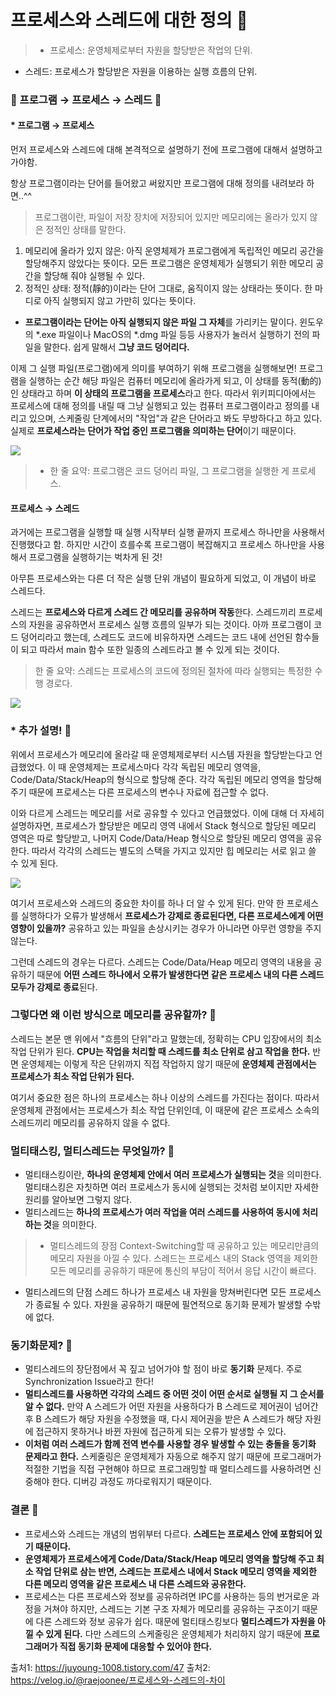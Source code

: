 # 프로세스와 스레드에 대한 정의 🍁

> * 프로세스: 운영체제로부터 자원을 할당받은 작업의 단위.
* 스레드: 프로세스가 할당받은 자원을 이용하는 실행 흐름의 단위.

### 🍁 프로그램 → 프로세스 → 스레드 🍁
#### * 프로그램 → 프로세스

먼저 프로세스와 스레드에 대해 본격적으로 설명하기 전에 프로그램에 대해서 설명하고 가야함.

항상 프로그램이라는 단어를 들어왔고 써왔지만 프로그램에 대해 정의를 내려보라 하면..^^

> 프로그램이란, 파일이 저장 장치에 저장되어 있지만 메모리에는 올라가 있지 않은 정적인 상태를 말한다.

1. 메모리에 올라가 있지 않은: 아직 운영체제가 프로그램에게 독립적인 메모리 공간을 할당해주지 않았다는 뜻이다. 모든 프로그램은 운영체제가 실행되기 위한 메모리 공간을 할당해 줘야 실행될 수 있다.
2. 정적인 상태: 정적(靜的)이라는 단어 그대로, 움직이지 않는 상태라는 뜻이다. 한 마디로 아직 실행되지 않고 가만히 있다는 뜻이다.

* **프로그램이라는 단어는 아직 실행되지 않은 파일 그 자체**를 가리키는 말이다. 윈도우의 *.exe 파일이나 MacOS의 *.dmg 파일 등등 사용자가 눌러서 실행하기 전의 파일을 말한다. 쉽게 말해서 **그냥 코드 덩어리다.**

이제 그 실행 파일(프로그램)에게 의미를 부여하기 위해 프로그램을 실행해보면! 프로그램을 실행하는 순간 해당 파일은 컴퓨터 메모리에 올라가게 되고, 이 상태를 동적(動的)인 상태라고 하며 **이 상태의 프로그램을 프로세스**라고 한다. 따라서 위키피디아에서는 프로세스에 대해 정의를 내릴 때 그냥 실행되고 있는 컴퓨터 프로그램이라고 정의를 내리고 있으며, 스케줄링 단계에서의 "작업"과 같은 단어라고 봐도 무방하다고 하고 있다. 실제로 **프로세스라는 단어가 작업 중인 프로그램을 의미하는 단어**이기 때문이다.

![](https://images.velog.io/images/majaeh43/post/1a8f77d7-48cc-48be-8277-ad0c501ccf0d/%EC%8A%A4%ED%81%AC%EB%A6%B0%EC%83%B7%202021-10-01%20%EC%98%A4%ED%9B%84%205.42.00.png)

> * 한 줄 요약: 프로그램은 코드 덩어리 파일, 그 프로그램을 실행한 게 프로세스.

#### 프로세스 → 스레드

과거에는 프로그램을 실행할 때 실행 시작부터 실행 끝까지 프로세스 하나만을 사용해서 진행했다고 함. 하지만 시간이 흐를수록 프로그램이 복잡해지고 프로세스 하나만을 사용해서 프로그램을 실행하기는 벅차게 된 것!

아무튼 프로세스와는 다른 더 작은 실행 단위 개념이 필요하게 되었고, 이 개념이 바로 스레드다.

스레드는 **프로세스와 다르게 스레드 간 메모리를 공유하며 작동**한다. 스레드끼리 프로세스의 자원을 공유하면서 프로세스 실행 흐름의 일부가 되는 것이다. 아까 프로그램이 코드 덩어리라고 했는데, 스레드도 코드에 비유하자면 스레드는 코드 내에 선언된 함수들이 되고 따라서 main 함수 또한 일종의 스레드라고 볼 수 있게 되는 것이다.

> 한 줄 요약: 스레드는 프로세스의 코드에 정의된 절차에 따라 실행되는 특정한 수행 경로다.

![](https://images.velog.io/images/majaeh43/post/ac4df5a1-7fd4-4e0d-976e-d8ea2ea9c742/%EC%8A%A4%ED%81%AC%EB%A6%B0%EC%83%B7%202021-10-01%20%EC%98%A4%ED%9B%84%205.40.45.png)

### * 추가 설명! 🍁

위에서 프로세스가 메모리에 올라갈 때 운영체제로부터 시스템 자원을 할당받는다고 언급했었다. 이 때 운영체제는 프로세스마다 각각 독립된 메모리 영역을, Code/Data/Stack/Heap의 형식으로 할당해 준다. 각각 독립된 메모리 영역을 할당해 주기 때문에 프로세스는 다른 프로세스의 변수나 자료에 접근할 수 없다.

이와 다르게 스레드는 메모리를 서로 공유할 수 있다고 언급했었다. 이에 대해 더 자세히 설명하자면, 프로세스가 할당받은 메모리 영역 내에서 Stack 형식으로 할당된 메모리 영역은 따로 할당받고, 나머지 Code/Data/Heap 형식으로 할당된 메모리 영역을 공유한다. 따라서 각각의 스레드는 별도의 스택을 가지고 있지만 힙 메모리는 서로 읽고 쓸 수 있게 된다.

![](https://images.velog.io/images/majaeh43/post/193d1f73-3092-47a8-8304-2bae5942ff4a/%EC%8A%A4%ED%81%AC%EB%A6%B0%EC%83%B7%202021-10-01%20%EC%98%A4%ED%9B%84%205.44.25.png)

여기서 프로세스와 스레드의 중요한 차이를 하나 더 알 수 있게 된다. 만약 한 프로세스를 실행하다가 오류가 발생해서 **프로세스가 강제로 종료된다면, 다른 프로세스에게 어떤 영향이 있을까?** 공유하고 있는 파일을 손상시키는 경우가 아니라면 아무런 영향을 주지 않는다.

그런데 스레드의 경우는 다르다. 스레드는 Code/Data/Heap 메모리 영역의 내용을 공유하기 때문에 **어떤 스레드 하나에서 오류가 발생한다면 같은 프로세스 내의 다른 스레드 모두가 강제로 종료**된다.

### 그렇다면 왜 이런 방식으로 메모리를 공유할까? 🍁

스레드는 본문 맨 위에서 "흐름의 단위"라고 말했는데, 정확히는 CPU 입장에서의 최소 작업 단위가 된다. **CPU는 작업을 처리할 때 스레드를 최소 단위로 삼고 작업을 한다.** 반면 운영체제는 이렇게 작은 단위까지 직접 작업하지 않기 때문에 **운영체제 관점에서는 프로세스가 최소 작업 단위가 된다.**

여기서 중요한 점은 하나의 프로세스는 하나 이상의 스레드를 가진다는 점이다. 따라서 운영체제 관점에서는 프로세스가 최소 작업 단위인데, 이 때문에 같은 프로세스 소속의 스레드끼리 메모리를 공유하지 않을 수 없다.

### 멀티태스킹, 멀티스레드는 무엇일까? 🍁

* 멀티태스킹이란, **하나의 운영체제 안에서 여러 프로세스가 실행되는 것**을 의미한다. 멀티태스킹은 자칫하면 여러 프로세스가 동시에 실행되는 것처럼 보이지만 자세한 원리를 알아보면 그렇지 않다.
* 멀티스레드는 **하나의 프로세스가 여러 작업을 여러 스레드를 사용하여 동시에 처리하는 것**을 의미한다.

> * 멀티스레드의 장점
Context-Switching할 때 공유하고 있는 메모리만큼의 메모리 자원을 아낄 수 있다.
스레드는 프로세스 내의 Stack 영역을 제외한 모든 메모리를 공유하기 때문에 통신의 부담이 적어서 응답 시간이 빠르다.
* 멀티스레드의 단점
스레드 하나가 프로세스 내 자원을 망쳐버린다면 모든 프로세스가 종료될 수 있다.
자원을 공유하기 때문에 필연적으로 동기화 문제가 발생할 수밖에 없다.

### 동기화문제? 🍁
* 멀티스레드의 장단점에서 꼭 짚고 넘어가야 할 점이 바로 **동기화** 문제다. 주로 Synchronization Issue라고 한다!
* **멀티스레드를 사용하면 각각의 스레드 중 어떤 것이 어떤 순서로 실행될 지 그 순서를 알 수 없다.** 만약 A 스레드가 어떤 자원을 사용하다가 B 스레드로 제어권이 넘어간 후 B 스레드가 해당 자원을 수정했을 때, 다시 제어권을 받은 A 스레드가 해당 자원에 접근하지 못하거나 바뀐 자원에 접근하게 되는 오류가 발생할 수 있다.
* **이처럼 여러 스레드가 함께 전역 변수를 사용할 경우 발생할 수 있는 충돌을 동기화 문제라고 한다.** 스케줄링은 운영체제가 자동으로 해주지 않기 때문에 프로그래머가 적절한 기법을 직접 구현해야 하므로 프로그래밍할 때 멀티스레드를 사용하려면 신중해야 한다. 디버깅 과정도 까다로워지기 때문이다.

### 결론 🍁
* 프로세스와 스레드는 개념의 범위부터 다르다. **스레드는 프로세스 안에 포함되어 있기 때문이다.**
* **운영체제가 프로세스에게 Code/Data/Stack/Heap 메모리 영역을 할당해 주고 최소 작업 단위로 삼는 반면, 스레드는 프로세스 내에서 Stack 메모리 영역을 제외한 다른 메모리 영역을 같은 프로세스 내 다른 스레드와 공유한다.**
* 프로세스는 다른 프로세스와 정보를 공유하려면 IPC를 사용하는 등의 번거로운 과정을 거쳐야 하지만, 스레드는 기본 구조 자체가 메모리를 공유하는 구조이기 때문에 다른 스레드와 정보 공유가 쉽다. 때문에 멀티태스킹보다 **멀티스레드가 자원을 아낄 수 있게 된다.** 다만 스레드의 스케줄링은 운영체제가 처리하지 않기 때문에 **프로그래머가 직접 동기화 문제에 대응할 수 있어야 한다.**

출처1: https://juyoung-1008.tistory.com/47
출처2: https://velog.io/@raejoonee/프로세스와-스레드의-차이
